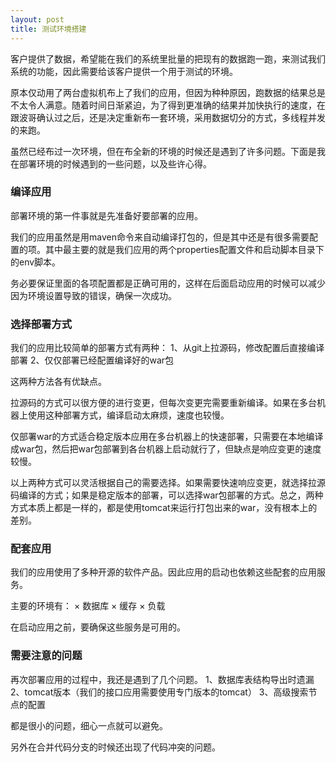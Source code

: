 ```yaml
---
layout: post
title: 测试环境搭建
---
```

客户提供了数据，希望能在我们的系统里批量的把现有的数据跑一跑，来测试我们系统的功能，因此需要给该客户提供一个用于测试的环境。

原本仅动用了两台虚拟机布上了我们的应用，但因为种种原因，跑数据的结果总是不太令人满意。随着时间日渐紧迫，为了得到更准确的结果并加快执行的速度，在跟波哥确认过之后，还是决定重新布一套环境，采用数据切分的方式，多线程并发的来跑。

虽然已经布过一次环境，但在布全新的环境的时候还是遇到了许多问题。下面是我在部署环境的时候遇到的一些问题，以及些许心得。

### 编译应用

部署环境的第一件事就是先准备好要部署的应用。

我们的应用虽然是用maven命令来自动编译打包的，但是其中还是有很多需要配置的项。其中最主要的就是我们应用的两个properties配置文件和启动脚本目录下的env脚本。

务必要保证里面的各项配置都是正确可用的，这样在后面启动应用的时候可以减少因为环境设置导致的错误，确保一次成功。

### 选择部署方式

我们的应用比较简单的部署方式有两种：
1、从git上拉源码，修改配置后直接编译部署
2、仅仅部署已经配置编译好的war包

这两种方法各有优缺点。

拉源码的方式可以很方便的进行变更，但每次变更完需要重新编译。如果在多台机器上使用这种部署方式，编译启动太麻烦，速度也较慢。

仅部署war的方式适合稳定版本应用在多台机器上的快速部署，只需要在本地编译成war包，然后把war包部署到各台机器上启动就行了，但缺点是响应变更的速度较慢。

以上两种方式可以灵活根据自己的需要选择。如果需要快速响应变更，就选择拉源码编译的方式；如果是稳定版本的部署，可以选择war包部署的方式。总之，两种方式本质上都是一样的，都是使用tomcat来运行打包出来的war，没有根本上的差别。

### 配套应用

我们的应用使用了多种开源的软件产品。因此应用的启动也依赖这些配套的应用服务。

主要的环境有：
× 数据库
× 缓存
× 负载

在启动应用之前，要确保这些服务是可用的。

### 需要注意的问题

再次部署应用的过程中，我还是遇到了几个问题。
1、数据库表结构导出时遗漏
2、tomcat版本（我们的接口应用需要使用专门版本的tomcat）
3、高级搜索节点的配置

都是很小的问题，细心一点就可以避免。

另外在合并代码分支的时候还出现了代码冲突的问题。

